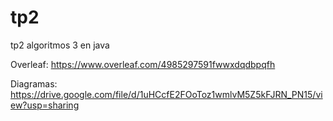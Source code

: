 # tp2
tp2 algoritmos 3 en java

Overleaf: https://www.overleaf.com/4985297591fwwxdqdbpqfh

Diagramas: https://drive.google.com/file/d/1uHCcfE2FOoToz1wmlvM5Z5kFJRN_PN15/view?usp=sharing
